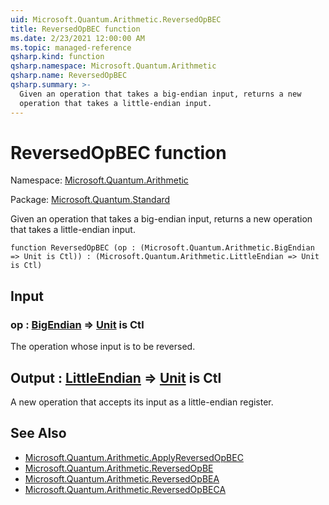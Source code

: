 ```yaml
---
uid: Microsoft.Quantum.Arithmetic.ReversedOpBEC
title: ReversedOpBEC function
ms.date: 2/23/2021 12:00:00 AM
ms.topic: managed-reference
qsharp.kind: function
qsharp.namespace: Microsoft.Quantum.Arithmetic
qsharp.name: ReversedOpBEC
qsharp.summary: >-
  Given an operation that takes a big-endian input, returns a new
  operation that takes a little-endian input.
---
```


# ReversedOpBEC function

Namespace: [Microsoft.Quantum.Arithmetic](xref:Microsoft.Quantum.Arithmetic)

Package: [Microsoft.Quantum.Standard](https://nuget.org/packages/Microsoft.Quantum.Standard)


Given an operation that takes a big-endian input, returns a newoperation that takes a little-endian input.

```qsharp
function ReversedOpBEC (op : (Microsoft.Quantum.Arithmetic.BigEndian => Unit is Ctl)) : (Microsoft.Quantum.Arithmetic.LittleEndian => Unit is Ctl)
```


## Input

### op : [BigEndian](xref:Microsoft.Quantum.Arithmetic.BigEndian) => [Unit](xref:microsoft.quantum.lang-ref.unit)  is Ctl

The operation whose input is to be reversed.



## Output : [LittleEndian](xref:Microsoft.Quantum.Arithmetic.LittleEndian) => [Unit](xref:microsoft.quantum.lang-ref.unit)  is Ctl

A new operation that accepts its input as a little-endian register.

## See Also

- [Microsoft.Quantum.Arithmetic.ApplyReversedOpBEC](xref:Microsoft.Quantum.Arithmetic.ApplyReversedOpBEC)
- [Microsoft.Quantum.Arithmetic.ReversedOpBE](xref:Microsoft.Quantum.Arithmetic.ReversedOpBE)
- [Microsoft.Quantum.Arithmetic.ReversedOpBEA](xref:Microsoft.Quantum.Arithmetic.ReversedOpBEA)
- [Microsoft.Quantum.Arithmetic.ReversedOpBECA](xref:Microsoft.Quantum.Arithmetic.ReversedOpBECA)